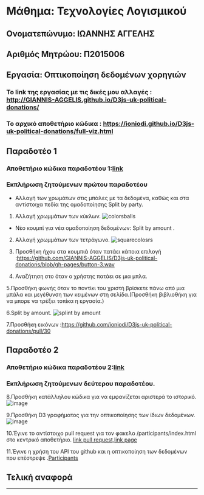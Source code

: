 # Μάθημα: Τεχνολογίες Λογισμικού

## Ονοματεπώνυμο: ΙΩΑΝΝΗΣ ΑΓΓΕΛΗΣ
## Αριθμός Μητρώου: Π2015006

## Εργασία: Οπτικοποίηση δεδομένων χορηγιών 
### Το link της εργασίας με τις δικές μου αλλαγές : http://GIANNIS-AGGELIS.github.io/D3js-uk-political-donations/
### Το αρχικό αποθετήριο κώδικα : https://ioniodi.github.io/D3js-uk-political-donations/full-viz.html

## Παραδοτέο 1

### Αποθετήριο κώδικα παραδοτέου 1:[link](https://github.com/GIANNIS-AGGELIS/D3js-uk-political-donations/tree/paradoteo1)

### Εκπλήρωση ζητούμενων πρώτου παραδοτέου

* Αλλαγή των χρωμάτων στις μπάλες με τα δεδομένα, καθώς και στα αντίστοιχα πεδία της ομαδοποίησης Split by party.

1. Αλλαγή χρωμμάτων των κύκλων.
![colorsballs](https://user-images.githubusercontent.com/22667836/37415544-5be698f0-27b4-11e8-8e61-e30ecdf27c38.png)
* Νέο κουμπί για νέα ομαδοποίηση δεδομένων: Split by amount .

2. Αλλαγή χρωμμάτων των τετράγωνο.
![squarecolosrs](https://user-images.githubusercontent.com/22667836/37415545-5c0ae7d2-27b4-11e8-8e8a-17436cdb2e5d.png)
3. Προσθήκη ήχου στα κουμπιά όταν πατάει κάποια επιλογή :https://github.com/GIANNIS-AGGELIS/D3js-uk-political-donations/blob/gh-pages/button-3.wav

4. Αναζήτηση στο όταν ο χρήστης πατάει σε μια μπλα.

5.Προσθήκη φωνής όταν το ποντίκι του χριστή βρίσκετε πάνω από μια μπάλα και μεγέθυνση των κειμένων στη σελίδα.(Προσθήκη βιβλιοθήκη για να μπορε να τρέξει τοπίκα η εργασία.)

6.Split by amount.
![splint by amount](https://user-images.githubusercontent.com/22667836/37417296-911903f6-27b8-11e8-8fcd-39da25c86b5b.png)


7.Προσθήκη εικόνων :https://github.com/ioniodi/D3js-uk-political-donations/pull/30

## Παραδοτέο 2

### Αποθετήριο κώδικα παραδοτέου 2:[link](https://github.com/GIANNIS-AGGELIS/D3js-uk-political-donations/tree/paradoteo2)

### Εκπλήρωση ζητούμενων δεύτερου παραδοτέου.

8.Προσθήκη κατάλληλου κώδικα για να εμφανίζεται αριστερά το ιστορικό.
![image](https://user-images.githubusercontent.com/22667836/39727239-999b3112-525a-11e8-96a9-bfaceca8caed.png)

9.Προσθήκη D3 γραφήματος για την οπτικοποίησης των ίδιων δεδομένων.
![image](https://user-images.githubusercontent.com/22667836/39727491-8ec5fe10-525b-11e8-869e-b9d6b5a78cd7.png)

10.Έγινε το αντίστοιχο pull request για τον φακελο /participants/index.html στο κεντρικό αποθετήριο.
[link pull request](https://github.com/ioniodi/D3js-uk-political-donations/pull/269),[link page](https://ioniodi.github.io/D3js-uk-political-donations/participants/index.html)

11.Έγινε η χρήση του API του github και η οπτικοποίηση των δεδομένων που επέστρεψε .[Participants](https://giannis-aggelis.github.io/D3js-uk-political-donations/API/index.html)

## Τελική αναφορά
----
